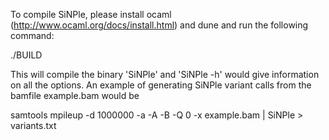 To compile SiNPle, please install ocaml (http://www.ocaml.org/docs/install.html) and dune and run the following command:

  ./BUILD

This will compile the binary 'SiNPle' and 'SiNPle -h' would give information on all the options.
An example of generating SiNPle variant calls from the bamfile example.bam would be

  samtools mpileup -d 1000000 -a -A -B -Q 0 -x example.bam | SiNPle > variants.txt

